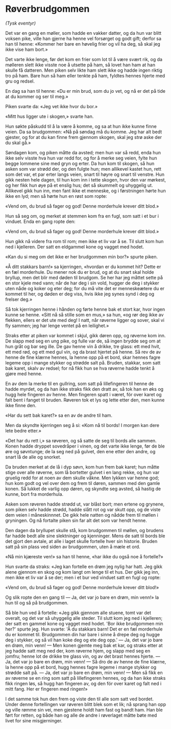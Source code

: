 # Røverbrudgommen

*(Tysk eventyr)*

Det var en gang en møller, som hadde en vakker datter, og da hun var blitt voksen pike, ville han gjerne ha henne vel forsørget og godt gift; derfor sa han til henne: «Kommer her bare en høvelig frier og vil ha deg, så skal jeg ikke vise ham bort.»

Det varte ikke lenge, før det kom en frier som lot til å være svært rik, og da mølleren slett ikke visste noe å utsette på ham, så lovet han ham at han skulle få datteren. Men piken selv likte ham slett ikke og hadde ingen riktig tro på ham. Bare hun så ham eller tenkte på ham, fyldtes hennes hjerte med gru og redsel.

En dag sa han til henne: «Du er min brud, som du jo vet, og nå er det på tide at du kommer og ser til meg.»

Piken svarte da: «Jeg vet ikke hvor du bor.»

«Mitt hus ligger ute i skogen,» svarte han.

Hun søkte påskudd til å la være å komme, og sa at hun ikke kunne finne veien. Da sa brudgommen: «Nå på søndag må du komme. Jeg har alt bedt gjester, og for at du kan finne frem gjennom skogen, skal jeg strø aske der du skal gå.»

Søndagen kom, og piken måtte da avsted; men hun var så redd, enda hun ikke selv visste hva hun var redd for, og for å merke seg veien, fylte hun begge lommene sine med gryn og erter. Da hun kom til skogen, så hun asken som var strødd der, og den fulgte hun; men allikevel kastet hun, rett som det var, et par erter langs veien, snart til høyre og snart til venstre. Hun gikk nesten hele dagen, til hun kom inn i tette skogen, hvor den var mørkest, og her fikk hun øye på et enslig hus; det så skummelt og uhyggelig ut. Allikevel gikk hun inn, men fant ikke et menneske, og i førstningen hørte hun ikke en lyd; men så hørte hun en røst som ropte:

«Vend om, du brud så fager og god!
Denne morderhule krever ditt blod.»

Hun så seg om, og merket at stemmen kom fra en fugl, som satt i et bur i vinduet. Enda en gang ropte den:

«Vend om, du brud så fager og god!
Denne morderhule krever ditt blod.»

Hun gikk nå videre fra rom til rom; men ikke et liv var å se. Til slutt kom hun ned i kjelleren. Der satt en eldgammel kone og vagget med hodet.

«Kan du si meg om det ikke er her brudgommen min bor?» spurte piken.

«Å ditt stakkars barn!» sa kjerringen, «hvordan er du kommet hit? Dette er en fæl morderhule. Du mener nok du er brud, og at du snart skal holde bryllup, men det blir med døden til brudgom. Se her har jeg måttet sette på en stor kjele med vann; når de har deg i sin vold, hugger de deg i stykker uten nåde og koker og eter deg; for du må vite det er menneskeætere du er kommet til her, og døden er deg viss, hvis ikke jeg synes synd i deg og frelser deg.»

Så tok kjerringen henne i hånden og førte henne bak et stort kar, hvor ingen kunne se henne. «Sitt nå så stille som en mus,» sa hun, «og rør deg ikke av flekken, ellers er det ute med deg! I natt, når røverne ligger og sover, skal vi fly sammen; jeg har lenge ventet på en leilighet.»

Straks etter at piken var kommet i skjul, gikk døren opp, og røverne kom inn. De slapp med seg en ung pike, og fulle var de, så ingen brydde seg om at hun gråt og bar seg ille. De gav henne vin å drikke, tre glass: ett med hvit, ett med rød, og ett med gul vin, og da brast hjertet på henne. Så rev de av henne de fine klærne hennes, la henne opp på et bord, skar hennes fagre legeme opp i mange stykker og strødde salt på. Bruden, stakkar, som satt bak karet, skalv av redsel; for nå fikk hun se hva røverne hadde tenkt å gjøre med henne.

En av dem la merke til en gullring, som satt på lillefingeren til henne de hadde myrdet, og da han ikke straks fikk den dratt av, så tok han en øks og hugg hele fingeren av henne. Men fingeren spatt i været, fór over karet og falt bent i fanget til bruden. Røveren tok et lys og lette etter den, men kunne ikke finne den.

«Har du sett bak karet?» sa en av de andre til ham.

Men da skyndte kjerringen seg å si: «Kom nå til bords! I morgen kan dere lete bedre etter.»

«Det har du rett i,» sa røveren, og så satte de seg til bords alle sammen. Konen hadde dryppet sovedråper i vinen, og det varte ikke lenge, før de ble øre og søvntunge; de la seg ned på gulvet, den ene etter den andre, og snart lå de alle og snorket.

Da bruden merket at de lå i dyp søvn, kom hun frem bak karet; hun måtte stige over alle røverne, som lå bortetter gulvet i en lang rekke, og hun var gruelig redd for at noen av dem skulle våkne. Men lykken var henne god; hun kom godt og vel over dem og frem til døren, sammen med den gamle konen. Så lukket de varlig opp døren, og skyndte seg avsted, så hastig de kunne, bort fra morderhula.

Asken som røveren hadde strødd ut, var blåst bort; men ertene og grynene, som piken selv hadde strødd, hadde slått rot og var skutt opp, og de viste dem veien i måneskinnnet. De gikk hele natten og nådde frem til møllen i gryningen. Og nå fortalte piken sin far alt det som var hendt henne.

Den dagen da bryllupet skulle stå, kom brudgommen til møllen, og brudens far hadde bedt alle sine slektninger og kjenninger. Mens de satt til bords ble det gjort den avtale, at alle i laget skulle fortelle hver sin historie. Bruden satt på sin plass ved siden av brudgommen, uten å mæle et ord.

«Nå min kjæreste ven!» sa han til henne, «har ikke du også noe å fortelle?»

Hun svarte da straks: «Jeg kan fortelle en drøm jeg nylig har hatt. Jeg gikk alene gjennom en skog og kom langt om lenge til et hus. Der gikk jeg inn, men ikke et liv var å se der; men i et bur ved vinduet satt en fugl og ropte:

«Vend om, du brud så fager og god!
Denne morderhule krever ditt blod!»

Og slik ropte den en gang til — Ja, det var jo bare en drøm, min venn!» la hun til og så på brudgommen.

Så ble hun ved å fortelle: «Jeg gikk gjennom alle stuene, tomt var det overalt, og det var så uhyggelig alle steder. Til slutt kom jeg ned i kjelleren; der satt en gammel kone og vagget med hodet. 'Bor ikke brudgommen min her?' spurte jeg. Hun svarte: 'Å du stakkars barn! Det er en fæl morderhule du er kommet til. Brudgommen din har bare i sinne å drepe deg og hugge deg i stykker, og så vil han koke deg og ete deg opp.' — Ja, det var jo bare en drøm, min venn! — Men konen gjemte meg bak et kar, og straks etter at jeg hadde satt meg ned der, kom røverne hjem, og slapp med seg en jomfru; henne lot de drikke tre glass vin, og av det brast hennes hjerte. — Ja, det var jo bare en drøm, min venn! — Så dro de av henne de fine klærne, la henne opp på et bord, hugg hennes fagre legeme i mange stykker og strødde salt på. — Ja, det var jo bare en drøm, min venn! — Men så fikk en av røverne se en ring som satt på lillefingeren hennes, og da han ikke straks fikk ringen løs, så hugg han fingeren av, og den fór over karet og falt ned i mitt fang. Her er fingeren med ringen!»

I det samme tok hun den frem og viste den til alle som satt ved bordet. Under denne fortellingen var røveren blitt blek som et lik; nå sprang han opp og ville rømme sin vei, men gjestene holdt ham fast og bandt ham. Han ble ført for retten, og både han og alle de andre i røverlaget måtte bøte med livet for sine misgjerninger.